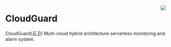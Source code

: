 [<img src="https://user-images.githubusercontent.com/82210954/222166722-c159ddc1-c00a-4672-8f33-e128d4710631.png" align="right"/>](http://aws.amazon.com 'CloudGuard')

# CloudGuard
CloudGuard(云卫) Multi-cloud hybrid architecture serverless monitoring and alarm system.

